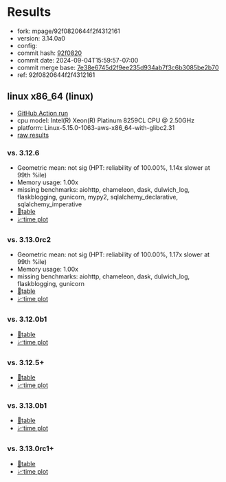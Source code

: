 # Results

- fork: mpage/92f0820644f2f4312161
- version: 3.14.0a0
- config: 
- commit hash: [92f0820](https://github.com/mpage/cpython/commit/92f0820)
- commit date: 2024-09-04T15:59:57-07:00
- commit merge base: [7e38e6745d2f9ee235d934ab7f3c6b3085be2b70](https://github.com/python/cpython/commit/7e38e6745d2f9ee235d934ab7f3c6b3085be2b70)
- ref: 92f0820644f2f4312161

## linux x86_64 (linux)

- [GitHub Action run](https://github.com/facebookexperimental/free-threading-benchmarking/actions/runs/10713015480)
- cpu model: Intel(R) Xeon(R) Platinum 8259CL CPU @ 2.50GHz
- platform: Linux-5.15.0-1063-aws-x86_64-with-glibc2.31
- [raw results](bm-20240904-linux-x86_64-mpage-92f0820644f2f4312161-3.14.0a0-92f0820.json)

### vs. 3.12.6

- Geometric mean: not sig (HPT: reliability of 100.00%, 1.14x slower at 99th %ile)
- Memory usage: 1.00x
- missing benchmarks: aiohttp, chameleon, dask, dulwich_log, flaskblogging, gunicorn, mypy2, sqlalchemy_declarative, sqlalchemy_imperative
- [📄table](bm-20240904-linux-x86_64-mpage-92f0820644f2f4312161-3.14.0a0-92f0820-vs-3.12.6.md)
- [📈time plot](bm-20240904-linux-x86_64-mpage-92f0820644f2f4312161-3.14.0a0-92f0820-vs-3.12.6.svg)

### vs. 3.13.0rc2

- Geometric mean: not sig (HPT: reliability of 100.00%, 1.17x slower at 99th %ile)
- Memory usage: 1.00x
- missing benchmarks: aiohttp, chameleon, dask, dulwich_log, flaskblogging, gunicorn
- [📄table](bm-20240904-linux-x86_64-mpage-92f0820644f2f4312161-3.14.0a0-92f0820-vs-3.13.0rc2.md)
- [📈time plot](bm-20240904-linux-x86_64-mpage-92f0820644f2f4312161-3.14.0a0-92f0820-vs-3.13.0rc2.svg)

### vs. 3.12.0b1

- [📄table](bm-20240904-linux-x86_64-mpage-92f0820644f2f4312161-3.14.0a0-92f0820-vs-3.12.0b1.md)
- [📈time plot](bm-20240904-linux-x86_64-mpage-92f0820644f2f4312161-3.14.0a0-92f0820-vs-3.12.0b1.svg)

### vs. 3.12.5+

- [📄table](bm-20240904-linux-x86_64-mpage-92f0820644f2f4312161-3.14.0a0-92f0820-vs-3.12.5%2B.md)
- [📈time plot](bm-20240904-linux-x86_64-mpage-92f0820644f2f4312161-3.14.0a0-92f0820-vs-3.12.5%2B.svg)

### vs. 3.13.0b1

- [📄table](bm-20240904-linux-x86_64-mpage-92f0820644f2f4312161-3.14.0a0-92f0820-vs-3.13.0b1.md)
- [📈time plot](bm-20240904-linux-x86_64-mpage-92f0820644f2f4312161-3.14.0a0-92f0820-vs-3.13.0b1.svg)

### vs. 3.13.0rc1+

- [📄table](bm-20240904-linux-x86_64-mpage-92f0820644f2f4312161-3.14.0a0-92f0820-vs-3.13.0rc1%2B.md)
- [📈time plot](bm-20240904-linux-x86_64-mpage-92f0820644f2f4312161-3.14.0a0-92f0820-vs-3.13.0rc1%2B.svg)

